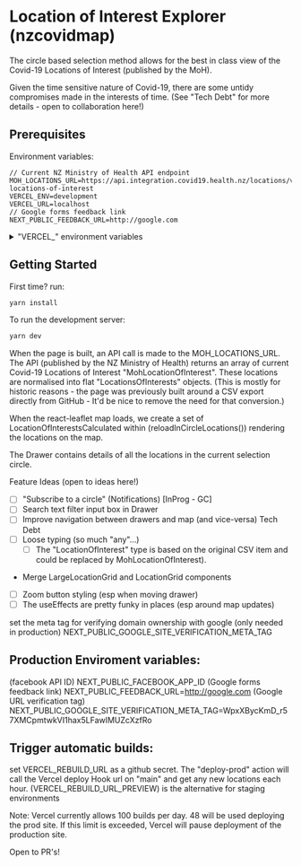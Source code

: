 # Location of Interest Explorer (nzcovidmap)

The circle based selection method allows for the best in class view of the Covid-19 Locations of Interest (published by the MoH).

Given the time sensitive nature of Covid-19, there are some untidy compromises made in the interests of time. (See "Tech Debt" for more details - open to collaboration here!)

## Prerequisites

Environment variables:
```
// Current NZ Ministry of Health API endpoint
MOH_LOCATIONS_URL=https://api.integration.covid19.health.nz/locations/v1/current-locations-of-interest
VERCEL_ENV=development
VERCEL_URL=localhost
// Google forms feedback link
NEXT_PUBLIC_FEEDBACK_URL=http://google.com
```
<details>
<summary>"VERCEL_" environment variables</summary>
<p>
The two "VERCEL" variables ensure we statically render the correct URLs with Vercel. 
Vercel will first build a "commit" specific environments, which will then be "promoted" to production. This results in a url that is correct in the "commit" specific environments, but incorrect when the same build is deployed to the live environments. See getHardCodedUrl() for more details. 
Note: The "commit" specific environments will NOT have the correctly statically render URL - this largely doesn't matter as the URLs are mostly used for SEO/link preview reasons. For this reason, its preferred to use "window.location" when referencing the URL
</p>
</details>



## Getting Started

First time?
run:
```bash
yarn install
```

To run the development server:
```bash
yarn dev
```


When the page is built, an API call is made to the MOH_LOCATIONS_URL. The API (published by the NZ Ministry of Health) returns an array of current Covid-19 Locations of Interest "MohLocationOfInterest".
These locations are normalised into flat "LocationsOfInterests" objects.
(This is mostly for historic reasons - the page was previously built around a CSV export directly from GitHub - It'd be nice to remove the need for that conversion.)

When the react-leaflet map loads, we create a set of LocationOfInterestsCalculated within (reloadInCircleLocations()) rendering the locations on the map.

The Drawer contains details of all the locations in the current selection circle.

Feature Ideas (open to ideas here!)
- [ ] "Subscribe to a circle" (Notifications) [InProg - GC]
- [ ] Search text filter input box in Drawer
- [ ] Improve navigation between drawers and map (and vice-versa)
Tech Debt
- [ ] Loose typing (so much "any"...)
  - [ ] The "LocationOfInterest" type is based on the original CSV item and could be replaced by MohLocationOfInterest).
- Merge LargeLocationGrid and LocationGrid components
- [ ] Zoom button styling (esp when moving drawer)
- [ ] The useEffects are pretty funky in places (esp around map updates)

set the meta tag for verifying domain ownership with google (only needed in production)
NEXT_PUBLIC_GOOGLE_SITE_VERIFICATION_META_TAG 



## Production Enviroment variables:
(facebook API ID)
NEXT_PUBLIC_FACEBOOK_APP_ID
(Google forms feedback link)
NEXT_PUBLIC_FEEDBACK_URL=http://google.com
(Google URL verification tag)
NEXT_PUBLIC_GOOGLE_SITE_VERIFICATION_META_TAG=WpxXBycKmD_r57XMCpmtwkVI1hax5LFawIMUZcXzfRo


## Trigger automatic builds:
set VERCEL_REBUILD_URL as a github secret. The "deploy-prod" action will call the Vercel deploy Hook url on "main" and get any new locations each hour.
(VERCEL_REBUILD_URL_PREVIEW) is the alternative for staging environments

Note: Vercel currently allows 100 builds per day. 48 will be used deploying the prod site. If this limit is exceeded, Vercel will pause deployment of the production site.

Open to PR's!
